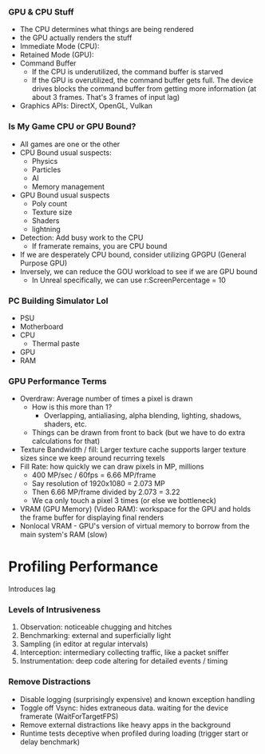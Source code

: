 ### GPU & CPU Stuff
- The CPU determines what things are being rendered
- the GPU actually renders the stuff
- Immediate Mode (CPU):
- Retained Mode (GPU):
- Command Buffer
	- If the CPU is underutilized, the command buffer is starved
	- If the GPU is overutilized, the command buffer gets full. The device drives blocks the command buffer from getting more information (at about 3 frames. That's 3 frames of input lag)
- Graphics APIs: DirectX, OpenGL, Vulkan

### Is My Game CPU or GPU Bound?
- All games are one or the other
- CPU Bound usual suspects:
	- Physics
	- Particles
	- AI
	- Memory management
- GPU Bound usual suspects
	- Poly count
	- Texture size
	- Shaders
	- lightning
- Detection: Add busy work to the CPU
	- If framerate remains, you are CPU bound
- If we are desperately CPU bound, consider utilizing GPGPU (General Purpose GPU)
- Inversely, we can reduce the GOU workload to see if we are GPU bound
	- In Unreal specifically, we can use r:ScreenPercentage = 10

### PC Building Simulator Lol
- PSU
- Motherboard
- CPU
	- Thermal paste
- GPU
- RAM

### GPU Performance Terms
- Overdraw: Average number of times a pixel is drawn
	- How is this more than 1?
		- Overlapping, antialiasing, alpha blending, lighting, shadows, shaders, etc.
	- Things can be drawn from front to back (but we have to do extra calculations for that)
- Texture Bandwidth / fill: Larger texture cache supports larger texture sizes since we keep around recurring texels
- Fill Rate: how quickly we can draw pixels in MP, millions
	- 400 MP/sec / 60fps = 6.66 MP/frame
	- Say resolution of 1920x1080 = 2.073 MP
	- Then 6.66 MP/frame divided by 2.073 = 3.22
	- We ca only touch a pixel 3 times (or else we bottleneck)
- VRAM (GPU Memory) (Video RAM): workspace for the GPU and holds the frame buffer for displaying final renders
- Nonlocal VRAM - GPU's version of virtual memory to borrow from the main system's RAM (slow)

# Profiling Performance

Introduces lag

### Levels of Intrusiveness
1. Observation: noticeable chugging and hitches
2. Benchmarking: external and superficially light
3. Sampling (in editor at regular intervals)
4. Interception: intermediary collecting traffic, like a packet sniffer
5. Instrumentation: deep code altering for detailed events / timing

### Remove Distractions
- Disable logging (surprisingly expensive) and known exception handling
- Toggle off Vsync: hides extraneous data. waiting for the device framerate (WaitForTargetFPS)
- Remove external distractions like heavy apps in the background
- Runtime tests deceptive when profiled during loading (trigger start or delay benchmark)
